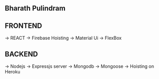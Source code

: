 ## Bharath Pulindram

## FRONTEND

-> REACT
-> Firebase Hoisting
-> Material Ui
-> FlexBox

## BACKEND

-> Nodejs
-> Expressjs server
-> Mongodb
-> Mongoose
-> Hoisting on Heroku
